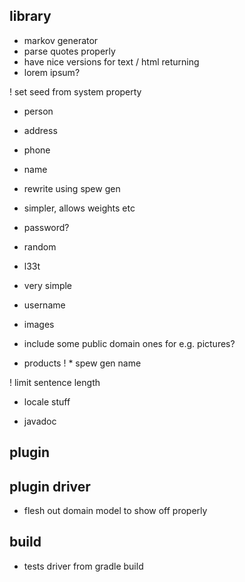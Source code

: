 library
-------
 * markov generator
  * parse quotes properly
  * have nice versions for text / html returning
 * lorem ipsum?

! set seed from system property

 * person
  * address
  * phone
  * name
   * rewrite using spew gen
   * simpler, allows weights etc
  * password?
   * random
   * l33t
   * very simple
   * username

 * images
  * include some public domain ones for e.g. pictures?

 * products
!  * spew gen name

! limit sentence length

* locale stuff

* javadoc

plugin
------

plugin driver
-------------
 * flesh out domain model to show off properly


build
-----
 * tests driver from gradle build
